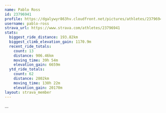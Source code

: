 ```yaml
---
name: Pablo Ross
id: 23796941
profile: https://dgalywyr863hv.cloudfront.net/pictures/athletes/23796941/14615399/1/large.jpg
username: pablo-ross
strava_url: https://www.strava.com/athletes/23796941
stats:
  biggest_ride_distance: 193.82km
  biggest_climb_elevation_gain: 1170.9m
  recent_ride_totals:
    count: 13
    distance: 906.46km
    moving_time: 39h 54m
    elevation_gain: 6659m
  ytd_ride_totals:
    count: 62
    distance: 2802km
    moving_time: 130h 22m
    elevation_gain: 20170m
layout: strava_member
--- 
```

...
